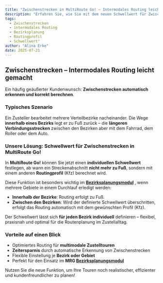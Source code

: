 ```yaml
---
title: "Zwischenstrecken in MultiRoute Go! – Intermodales Routing leicht gemacht"
description: "Erfahren Sie, wie Sie mit dem neuen Schwellwert für Zwischenstrecken in MultiRoute Go! verschiedene Verkehrsmittel für unterschiedliche Streckenabschnitte automatisch berücksichtigen können – ideal für die Bezirksplanung mit mehreren Gebieten."
tags: 
  - Zwischenstrecken
  - intermodales Routing
  - Bezirksplanung
  - Routingprofil
  - Schwellwert"
author: "Alina Erke"
date: 2025-07-21
---
```


## Zwischenstrecken – Intermodales Routing leicht gemacht

Ein häufig geäußerter Kundenwunsch: **Zwischenstrecken automatisch erkennen und korrekt berechnen**.

### Typisches Szenario
Ein Zusteller bearbeitet mehrere Verteilbezirke nacheinander. Die Wege **innerhalb eines Bezirks** legt er zu Fuß zurück – die **längeren Verbindungsstrecken** zwischen den Bezirken aber mit dem Fahrrad, dem Roller oder dem Auto.

### Unsere Lösung: Schwellwert für Zwischenstrecken in MultiRoute Go!
In **MultiRoute Go!** können Sie jetzt einen **individuellen Schwellwert** festlegen, ab wann ein Streckenabschnitt **nicht mehr zu Fuß**, sondern mit einem anderen **Routingprofil** (Kfz) berechnet wird.

Diese Funktion ist besonders wichtig im **[Bezirksplanungsmodul](https://go.multiroute.de/handbuch/zusatzmodule/#bezirksplanung)** , wenn mehrere Gebiete in einem Durchlauf erledigt werden:

- **Innerhalb der Bezirke**: Routing erfolgt zu Fuß.
- **Zwischen den Bezirken**: Wird der definierte Schwellwert überschritten, erfolgt das Routing automatisch mit dem gewünschten Profil (Kfz).

Der Schwellwert lässt sich **für jeden Bezirk individuell** definieren – flexibel, praxisnah und optimal für die Routenplanung im Zustellalltag.

### Vorteile auf einen Blick
- Optimiertes Routing für **multimodale Zustelltouren**
- **Zeitersparnis** durch automatische Erkennung von Zwischenstrecken
- Flexible Einstellung je **Bezirk oder Gebiet**
- Perfekt für den Einsatz im **MRG [Bezirksplanungsmodul](https://go.multiroute.de/handbuch/zusatzmodule/#bezirksplanung)**

Nutzen Sie die neue Funktion, um Ihre Touren noch realistischer, effizienter und kundenfreundlicher zu planen!
